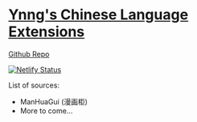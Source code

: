 # [Ynng's Chinese Language Extensions](https://extensions.ynng.ca/)
[Github Repo](https://github.com/Ynng/extensions-sources)

[![Netlify Status](https://api.netlify.com/api/v1/badges/21a2f00b-6711-458e-93c7-bd901e95a429/deploy-status)](https://app.netlify.com/sites/ynng-paperback-extensions/deploys)

List of sources:
- ManHuaGui (漫画柜)
- More to come...
